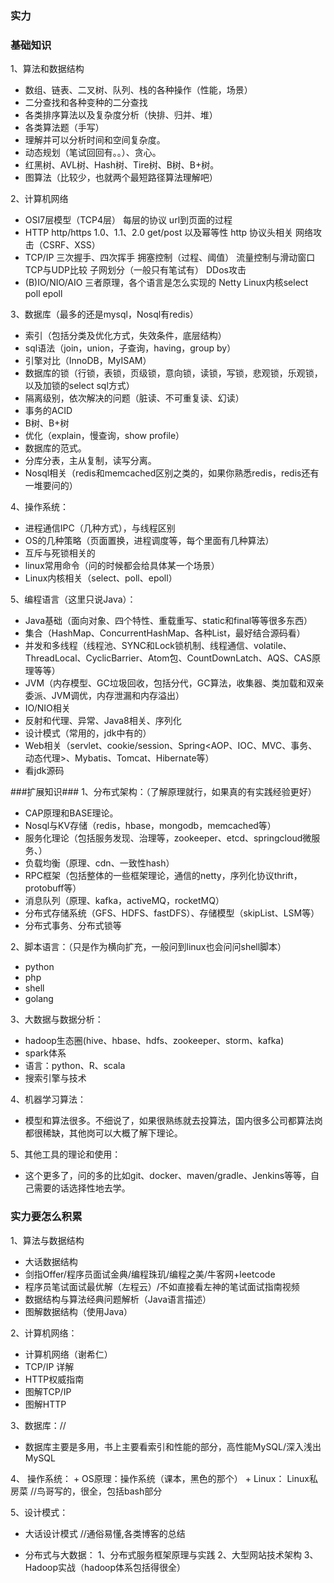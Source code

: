 ### 实力
### 基础知识 ###
1、算法和数据结构
+ 数组、链表、二叉树、队列、栈的各种操作（性能，场景）
+ 二分查找和各种变种的二分查找
+ 各类排序算法以及复杂度分析（快排、归并、堆）
+ 各类算法题（手写）
+ 理解并可以分析时间和空间复杂度。
+ 动态规划（笔试回回有。。）、贪心。
+ 红黑树、AVL树、Hash树、Tire树、B树、B+树。
+ 图算法（比较少，也就两个最短路径算法理解吧）

2、计算机网络
+ OSI7层模型（TCP4层）
		每层的协议
		url到页面的过程
+ HTTP
	http/https 1.0、1.1、2.0
	get/post 以及幂等性
	http 协议头相关
	网络攻击（CSRF、XSS）
+ TCP/IP
	三次握手、四次挥手
	拥塞控制（过程、阈值）
	流量控制与滑动窗口
	TCP与UDP比较
	子网划分（一般只有笔试有）
	DDos攻击
+ (B)IO/NIO/AIO
	三者原理，各个语言是怎么实现的
	Netty
	Linux内核select poll epoll

3、数据库（最多的还是mysql，Nosql有redis）
+ 索引（包括分类及优化方式，失效条件，底层结构）
+ sql语法（join，union，子查询，having，group by）
+ 引擎对比（InnoDB，MyISAM）
+ 数据库的锁（行锁，表锁，页级锁，意向锁，读锁，写锁，悲观锁，乐观锁，以及加锁的select sql方式）
+ 隔离级别，依次解决的问题（脏读、不可重复读、幻读）
+ 事务的ACID
+ B树、B+树
+ 优化（explain，慢查询，show profile）
+ 数据库的范式。
+ 分库分表，主从复制，读写分离。
+ Nosql相关（redis和memcached区别之类的，如果你熟悉redis，redis还有一堆要问的）

4、操作系统：
+ 进程通信IPC（几种方式），与线程区别
+ OS的几种策略（页面置换，进程调度等，每个里面有几种算法）
+ 互斥与死锁相关的
+ linux常用命令（问的时候都会给具体某一个场景）
+ Linux内核相关（select、poll、epoll）

5、编程语言（这里只说Java）：
+ Java基础（面向对象、四个特性、重载重写、static和final等等很多东西）
+ 集合（HashMap、ConcurrentHashMap、各种List，最好结合源码看）
+ 并发和多线程（线程池、SYNC和Lock锁机制、线程通信、volatile、ThreadLocal、CyclicBarrier、Atom包、CountDownLatch、AQS、CAS原理等等）
+ JVM（内存模型、GC垃圾回收，包括分代，GC算法，收集器、类加载和双亲委派、JVM调优，内存泄漏和内存溢出）
+ IO/NIO相关
+ 反射和代理、异常、Java8相关、序列化
+ 设计模式（常用的，jdk中有的）
+ Web相关（servlet、cookie/session、Spring<AOP、IOC、MVC、事务、动态代理>、Mybatis、Tomcat、Hibernate等）
+ 看jdk源码

###扩展知识###
1、分布式架构：（了解原理就行，如果真的有实践经验更好）
+ CAP原理和BASE理论。
+ Nosql与KV存储（redis，hbase，mongodb，memcached等）
+ 服务化理论（包括服务发现、治理等，zookeeper、etcd、springcloud微服务、）
+ 负载均衡（原理、cdn、一致性hash）
+ RPC框架（包括整体的一些框架理论，通信的netty，序列化协议thrift，protobuff等）
+ 消息队列（原理、kafka，activeMQ，rocketMQ）
+ 分布式存储系统（GFS、HDFS、fastDFS）、存储模型（skipList、LSM等）
+ 分布式事务、分布式锁等

2、脚本语言：（只是作为横向扩充，一般问到linux也会问问shell脚本）
+ python
+ php
+ shell
+ golang

3、大数据与数据分析：
+ hadoop生态圈(hive、hbase、hdfs、zookeeper、storm、kafka)
+ spark体系
+ 语言：python、R、scala
+ 搜索引擎与技术

4、机器学习算法：
+ 模型和算法很多。不细说了，如果很熟练就去投算法，国内很多公司都算法岗都很稀缺，其他岗可以大概了解下理论。

5、其他工具的理论和使用：
+ 这个更多了，问的多的比如git、docker、maven/gradle、Jenkins等等，自己需要的话选择性地去学。

### 实力要怎么积累 ### 
1、算法与数据结构
+ 大话数据结构
+ 剑指Offer/程序员面试金典/编程珠玑/编程之美/牛客网+leetcode
+ 程序员笔试面试最优解（左程云）/不如直接看左神的笔试面试指南视频
+ 数据结构与算法经典问题解析（Java语言描述）
+ 图解数据结构（使用Java）

2、计算机网络：
+ 计算机网络（谢希仁）
+  TCP/IP 详解
+ HTTP权威指南
+ 图解TCP/IP
+ 图解HTTP

3、数据库：//
+ 数据库主要是多用，书上主要看索引和性能的部分，高性能MySQL/深入浅出MySQL

4、  操作系统：
        + OS原理：操作系统（课本，黑色的那个）
        + Linux： Linux私房菜 //鸟哥写的，很全，包括bash部分

5、设计模式：
+ 大话设计模式 //通俗易懂,各类博客的总结

+ 分布式与大数据：
	1、分布式服务框架原理与实践
	2、大型网站技术架构
   3、Hadoop实战（hadoop体系包括得很全）

